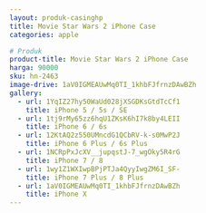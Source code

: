 ```yaml
---
layout: produk-casinghp
title: Movie Star Wars 2 iPhone Case
categories: apple

# Produk
product-title: Movie Star Wars 2 iPhone Case
harga: 90000
sku: hn-2463
image-drive: 1aV0IGMEAUwMq0TI_1khbFJfrnzDAwBZh
gallery:
  - url: 1YqIZ27hy50WaUd028jXSGDKsGtdTcCf1
    title: iPhone 5 / 5s / SE
  - url: 1tj9rMy65zz6hqU1ZKsK6hI7k8by4LEII
    title: iPhone 6 / 6s
  - url: 12KtAQ2z550UMncdG1QCbRV-k-s0MwP2J
    title: iPhone 6 Plus / 6s Plus
  - url: 1NCRpPxJcXV__jupqstJ-7_wgOky5R4rG
    title: iPhone 7 / 8
  - url: 1wy1Z1WXIwpBPjPTJa4QyyIwgZM6I_SF-
    title: iPhone 7 Plus / 8 Plus
  - url: 1aV0IGMEAUwMq0TI_1khbFJfrnzDAwBZh
    title: iPhone X
---
```

